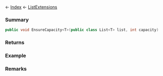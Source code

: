 ← [Index](Api-Index) ← [ListExtensions](System.Collections.Generic.ListExtensions)

### Summary

```csharp
public void EnsureCapacity<T>(public class List<T> list, int capacity)
```

### Returns

### Example

### Remarks

